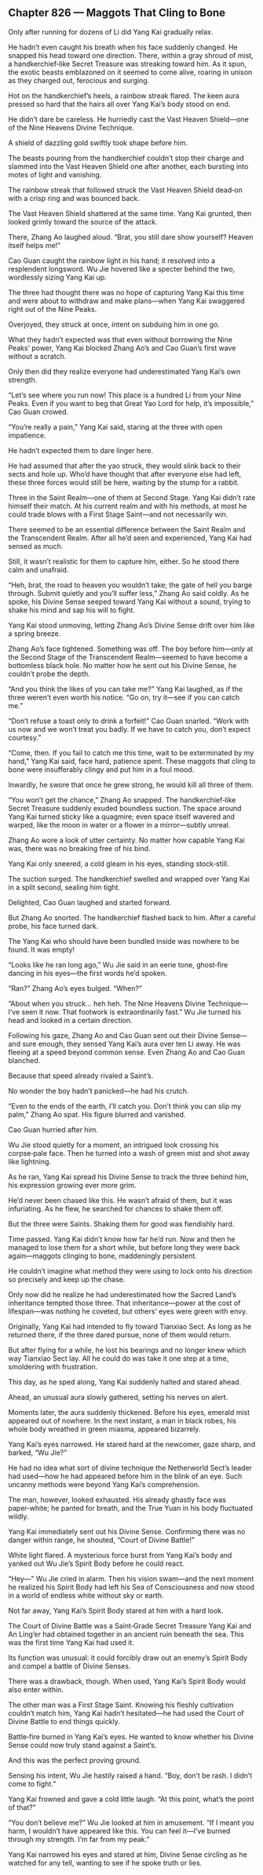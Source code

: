 ## Chapter 826 — Maggots That Cling to Bone

Only after running for dozens of Li did Yang Kai gradually relax.

He hadn’t even caught his breath when his face suddenly changed. He snapped his head toward one direction. There, within a gray shroud of mist, a handkerchief‑like Secret Treasure was streaking toward him. As it spun, the exotic beasts emblazoned on it seemed to come alive, roaring in unison as they charged out, ferocious and surging.

Hot on the handkerchief’s heels, a rainbow streak flared. The keen aura pressed so hard that the hairs all over Yang Kai’s body stood on end.

He didn’t dare be careless. He hurriedly cast the Vast Heaven Shield—one of the Nine Heavens Divine Technique.

A shield of dazzling gold swiftly took shape before him.

The beasts pouring from the handkerchief couldn’t stop their charge and slammed into the Vast Heaven Shield one after another, each bursting into motes of light and vanishing.

The rainbow streak that followed struck the Vast Heaven Shield dead‑on with a crisp ring and was bounced back.

The Vast Heaven Shield shattered at the same time. Yang Kai grunted, then looked grimly toward the source of the attack.

There, Zhang Ao laughed aloud. “Brat, you still dare show yourself? Heaven itself helps me!”

Cao Guan caught the rainbow light in his hand; it resolved into a resplendent longsword. Wu Jie hovered like a specter behind the two, wordlessly sizing Yang Kai up.

The three had thought there was no hope of capturing Yang Kai this time and were about to withdraw and make plans—when Yang Kai swaggered right out of the Nine Peaks.

Overjoyed, they struck at once, intent on subduing him in one go.

What they hadn’t expected was that even without borrowing the Nine Peaks’ power, Yang Kai blocked Zhang Ao’s and Cao Guan’s first wave without a scratch.

Only then did they realize everyone had underestimated Yang Kai’s own strength.

“Let’s see where you run now! This place is a hundred Li from your Nine Peaks. Even if you want to beg that Great Yao Lord for help, it’s impossible,” Cao Guan crowed.

“You’re really a pain,” Yang Kai said, staring at the three with open impatience.

He hadn’t expected them to dare linger here.

He had assumed that after the yao struck, they would slink back to their sects and hole up. Who’d have thought that after everyone else had left, these three forces would still be here, waiting by the stump for a rabbit.

Three in the Saint Realm—one of them at Second Stage. Yang Kai didn’t rate himself their match. At his current realm and with his methods, at most he could trade blows with a First Stage Saint—and not necessarily win.

There seemed to be an essential difference between the Saint Realm and the Transcendent Realm. After all he’d seen and experienced, Yang Kai had sensed as much.

Still, it wasn’t realistic for them to capture him, either. So he stood there calm and unafraid.

“Heh, brat, the road to heaven you wouldn’t take; the gate of hell you barge through. Submit quietly and you’ll suffer less,” Zhang Ao said coldly. As he spoke, his Divine Sense seeped toward Yang Kai without a sound, trying to shake his mind and sap his will to fight.

Yang Kai stood unmoving, letting Zhang Ao’s Divine Sense drift over him like a spring breeze.

Zhang Ao’s face tightened. Something was off. The boy before him—only at the Second Stage of the Transcendent Realm—seemed to have become a bottomless black hole. No matter how he sent out his Divine Sense, he couldn’t probe the depth.

“And you think the likes of you can take me?” Yang Kai laughed, as if the three weren’t even worth his notice. “Go on, try it—see if you can catch me.”

“Don’t refuse a toast only to drink a forfeit!” Cao Guan snarled. “Work with us now and we won’t treat you badly. If we have to catch you, don’t expect courtesy.”

“Come, then. If you fail to catch me this time, wait to be exterminated by my hand,” Yang Kai said, face hard, patience spent. These maggots that cling to bone were insufferably clingy and put him in a foul mood.

Inwardly, he swore that once he grew strong, he would kill all three of them.

“You won’t get the chance,” Zhang Ao snapped. The handkerchief‑like Secret Treasure suddenly exuded boundless suction. The space around Yang Kai turned sticky like a quagmire; even space itself wavered and warped, like the moon in water or a flower in a mirror—subtly unreal.

Zhang Ao wore a look of utter certainty. No matter how capable Yang Kai was, there was no breaking free of his bind.

Yang Kai only sneered, a cold gleam in his eyes, standing stock‑still.

The suction surged. The handkerchief swelled and wrapped over Yang Kai in a split second, sealing him tight.

Delighted, Cao Guan laughed and started forward.

But Zhang Ao snorted. The handkerchief flashed back to him. After a careful probe, his face turned dark.

The Yang Kai who should have been bundled inside was nowhere to be found. It was empty!

“Looks like he ran long ago,” Wu Jie said in an eerie tone, ghost‑fire dancing in his eyes—the first words he’d spoken.

“Ran?” Zhang Ao’s eyes bulged. “When?”

“About when you struck... heh heh. The Nine Heavens Divine Technique—I’ve seen it now. That footwork is extraordinarily fast.” Wu Jie turned his head and looked in a certain direction.

Following his gaze, Zhang Ao and Cao Guan sent out their Divine Sense—and sure enough, they sensed Yang Kai’s aura over ten Li away. He was fleeing at a speed beyond common sense. Even Zhang Ao and Cao Guan blanched.

Because that speed already rivaled a Saint’s.

No wonder the boy hadn’t panicked—he had his crutch.

“Even to the ends of the earth, I’ll catch you. Don’t think you can slip my palm,” Zhang Ao spat. His figure blurred and vanished.

Cao Guan hurried after him.

Wu Jie stood quietly for a moment, an intrigued look crossing his corpse‑pale face. Then he turned into a wash of green mist and shot away like lightning.

As he ran, Yang Kai spread his Divine Sense to track the three behind him, his expression growing ever more grim.

He’d never been chased like this. He wasn’t afraid of them, but it was infuriating. As he flew, he searched for chances to shake them off.

But the three were Saints. Shaking them for good was fiendishly hard.

Time passed. Yang Kai didn’t know how far he’d run. Now and then he managed to lose them for a short while, but before long they were back again—maggots clinging to bone, maddeningly persistent.

He couldn’t imagine what method they were using to lock onto his direction so precisely and keep up the chase.

Only now did he realize he had underestimated how the Sacred Land’s inheritance tempted those three. That inheritance—power at the cost of lifespan—was nothing he coveted, but others’ eyes were green with envy.

Originally, Yang Kai had intended to fly toward Tianxiao Sect. As long as he returned there, if the three dared pursue, none of them would return.

But after flying for a while, he lost his bearings and no longer knew which way Tianxiao Sect lay. All he could do was take it one step at a time, smoldering with frustration.

This day, as he sped along, Yang Kai suddenly halted and stared ahead.

Ahead, an unusual aura slowly gathered, setting his nerves on alert.

Moments later, the aura suddenly thickened. Before his eyes, emerald mist appeared out of nowhere. In the next instant, a man in black robes, his whole body wreathed in green miasma, appeared bizarrely.

Yang Kai’s eyes narrowed. He stared hard at the newcomer, gaze sharp, and barked, “Wu Jie?”

He had no idea what sort of divine technique the Netherworld Sect’s leader had used—how he had appeared before him in the blink of an eye. Such uncanny methods were beyond Yang Kai’s comprehension.

The man, however, looked exhausted. His already ghastly face was paper‑white; he panted for breath, and the True Yuan in his body fluctuated wildly.

Yang Kai immediately sent out his Divine Sense. Confirming there was no danger within range, he shouted, “Court of Divine Battle!”

White light flared. A mysterious force burst from Yang Kai’s body and yanked out Wu Jie’s Spirit Body before he could react.

“Hey—” Wu Jie cried in alarm. Then his vision swam—and the next moment he realized his Spirit Body had left his Sea of Consciousness and now stood in a world of endless white without sky or earth.

Not far away, Yang Kai’s Spirit Body stared at him with a hard look.

The Court of Divine Battle was a Saint‑Grade Secret Treasure Yang Kai and An Ling’er had obtained together in an ancient ruin beneath the sea. This was the first time Yang Kai had used it.

Its function was unusual: it could forcibly draw out an enemy’s Spirit Body and compel a battle of Divine Senses.

There was a drawback, though. When used, Yang Kai’s Spirit Body would also enter within.

The other man was a First Stage Saint. Knowing his fleshly cultivation couldn’t match him, Yang Kai hadn’t hesitated—he had used the Court of Divine Battle to end things quickly.

Battle‑fire burned in Yang Kai’s eyes. He wanted to know whether his Divine Sense could now truly stand against a Saint’s.

And this was the perfect proving ground.

Sensing his intent, Wu Jie hastily raised a hand. “Boy, don’t be rash. I didn’t come to fight.”

Yang Kai frowned and gave a cold little laugh. “At this point, what’s the point of that?”

“You don’t believe me?” Wu Jie looked at him in amusement. “If I meant you harm, I wouldn’t have appeared like this. You can feel it—I’ve burned through my strength. I’m far from my peak.”

Yang Kai narrowed his eyes and stared at him, Divine Sense circling as he watched for any tell, wanting to see if he spoke truth or lies.